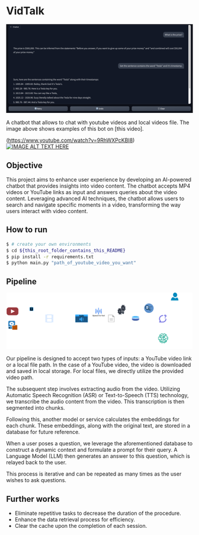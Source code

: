 # VidTalk

![chat interface](./assets/chat_interface.png "Chat interface")

A chatbot that allows to chat with youtube videos and local videos file. The image above shows examples of this bot on [this video]. 

(https://www.youtube.com/watch?v=9RhWXPcKBI8) 
[![IMAGE ALT TEXT HERE](https://img.youtube.com/vi/9RhWXPcKBI8/0.jpg)](https://www.youtube.com/watch?v=9RhWXPcKBI8)

## Objective
This project aims to enhance user experience by developing an AI-powered chatbot that provides insights into video content. The chatbot accepts MP4 videos or YouTube links as input and answers queries about the video content. Leveraging advanced AI techniques, the chatbot allows users to search and navigate specific moments in a video, transforming the way users interact with video content.

## How to run
``` bash
$ # create your own environments
$ cd ${this_root_folder_contains_this_README}
$ pip install -r requirements.txt
$ python main.py "path_of_youtube_video_you_want"
```

## Pipeline 
![pipeline](./assets/pipeline.png "Pipeline of chatbot")

Our pipeline is designed to accept two types of inputs: a YouTube video link or a local file path. In the case of a YouTube video, the video is downloaded and saved in local storage. For local files, we directly utilize the provided video path.

The subsequent step involves extracting audio from the video. Utilizing Automatic Speech Recognition (ASR) or Text-to-Speech (TTS) technology, we transcribe the audio content from the video. This transcription is then segmented into chunks.

Following this, another model or service calculates the embeddings for each chunk. These embeddings, along with the original text, are stored in a database for future reference.

When a user poses a question, we leverage the aforementioned database to construct a dynamic context and formulate a prompt for their query. A Language Model (LLM) then generates an answer to this question, which is relayed back to the user.

This process is iterative and can be repeated as many times as the user wishes to ask questions.

## Further works
- Eliminate repetitive tasks to decrease the duration of the procedure.
- Enhance the data retrieval process for efficiency.
- Clear the cache upon the completion of each session.
